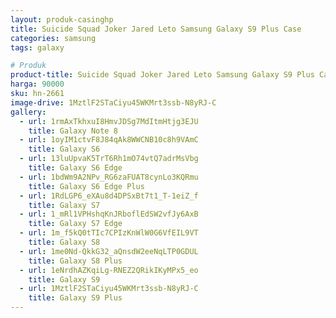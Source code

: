 ```yaml
---
layout: produk-casinghp
title: Suicide Squad Joker Jared Leto Samsung Galaxy S9 Plus Case
categories: samsung
tags: galaxy

# Produk
product-title: Suicide Squad Joker Jared Leto Samsung Galaxy S9 Plus Case
harga: 90000
sku: hn-2661
image-drive: 1MztlF2STaCiyu45WKMrt3ssb-N8yRJ-C
gallery:
  - url: 1rmAxTkhxuI8HmvJDSg7MdItmHtjg3EJU
    title: Galaxy Note 8
  - url: 1oyIM1ctvF8J84qAk8WWCNB10c8h9VAmC
    title: Galaxy S6
  - url: 13luUpvaK5TrT6Rh1mO74vtQ7adrMsVbg
    title: Galaxy S6 Edge
  - url: 1bdWm9A2NPv_RG6zaFUAT8cynLo3KQRmu
    title: Galaxy S6 Edge Plus
  - url: 1RdLGP6_eXAu8d4DPSxBt7t1_T-1eiZ_f
    title: Galaxy S7
  - url: 1_mRl1VPHshqKnJRboflEdSW2vfJy6AxB
    title: Galaxy S7 Edge
  - url: 1m_f5kQ0tTIc7CPIzKnWlW0G6VfEIL9VT
    title: Galaxy S8
  - url: 1me0Nd-QkkG32_aQnsdW2eeNqLTP0GDUL
    title: Galaxy S8 Plus
  - url: 1eNrdhAZKqiLg-RNEZ2QRikIKyMPx5_eo
    title: Galaxy S9
  - url: 1MztlF2STaCiyu45WKMrt3ssb-N8yRJ-C
    title: Galaxy S9 Plus
---
```

